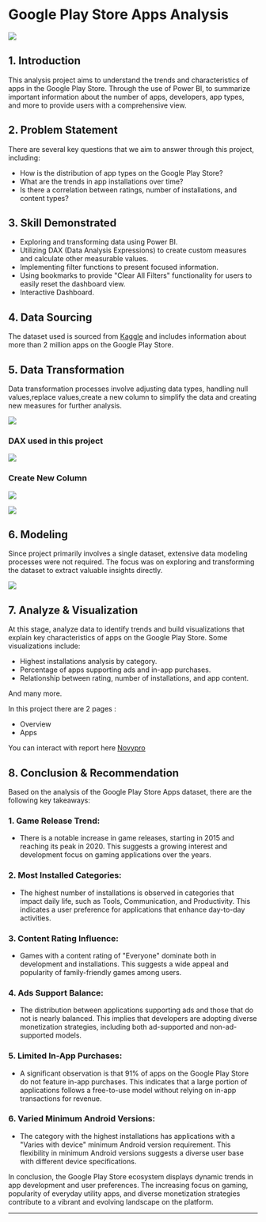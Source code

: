 # Google Play Store Apps Analysis

![](gplay.png)

## 1. Introduction
This analysis project aims to understand the trends and characteristics of apps in the Google Play Store. Through the use of Power BI, to summarize important information about the number of apps, developers, app types, and more to provide users with a comprehensive view.

## 2. Problem Statement
There are several key questions that we aim to answer through this project, including:
- How is the distribution of app types on the Google Play Store?
- What are the trends in app installations over time?
- Is there a correlation between ratings, number of installations, and content types?

## 3. Skill Demonstrated

- Exploring and transforming data using Power BI.
- Utilizing DAX (Data Analysis Expressions) to create custom measures and calculate other measurable values.
- Implementing filter functions to present focused information.
- Using bookmarks to provide "Clear All Filters" functionality for users to easily reset the dashboard view.
- Interactive Dashboard.

## 4. Data Sourcing
The dataset used is sourced from [Kaggle](https://www.kaggle.com/) and includes information about more than 2 million apps on the Google Play Store.

## 5. Data Transformation
Data transformation processes involve adjusting data types, handling null values,replace values,create a new column to simplify the data and creating new measures for further analysis.

![](data_transformation.png)

### DAX used in this project

![](dax_measure.png)

### Create New Column

![](create_column.png)

![](column_pict.png)

## 6. Modeling
Since project primarily involves a single dataset, extensive data modeling processes were not required. The focus was on exploring and transforming the dataset to extract valuable insights directly.

![](data_modeling.png)

## 7. Analyze & Visualization
At this stage, analyze data to identify trends and build visualizations that explain key characteristics of apps on the Google Play Store. Some visualizations include:
- Highest installations analysis by category.
- Percentage of apps supporting ads and in-app purchases.
- Relationship between rating, number of installations, and app content.

And many more.

In this project there are 2 pages :
- Overview
- Apps

You can interact with report here [Novypro](https://www.novypro.com/project/google-play-store-2)

## 8. Conclusion & Recommendation
Based on the analysis of the Google Play Store Apps dataset, there are the following key takeaways:

### 1. Game Release Trend:
   - There is a notable increase in game releases, starting in 2015 and reaching its peak in 2020. This suggests a growing interest and development focus on gaming applications over the years.

### 2. Most Installed Categories:
   - The highest number of installations is observed in categories that impact daily life, such as Tools, Communication, and Productivity. This indicates a user preference for applications that enhance day-to-day activities.

### 3. Content Rating Influence:
   - Games with a content rating of "Everyone" dominate both in development and installations. This suggests a wide appeal and popularity of family-friendly games among users.

### 4. Ads Support Balance:
   - The distribution between applications supporting ads and those that do not is nearly balanced. This implies that developers are adopting diverse monetization strategies, including both ad-supported and non-ad-supported models.

### 5. Limited In-App Purchases:
   - A significant observation is that 91% of apps on the Google Play Store do not feature in-app purchases. This indicates that a large portion of applications follows a free-to-use model without relying on in-app transactions for revenue.

### 6. Varied Minimum Android Versions:
   - The category with the highest installations has applications with a "Varies with device" minimum Android version requirement. This flexibility in minimum Android versions suggests a diverse user base with different device specifications.

In conclusion, the Google Play Store ecosystem displays dynamic trends in app development and user preferences. The increasing focus on gaming, popularity of everyday utility apps, and diverse monetization strategies contribute to a vibrant and evolving landscape on the platform.

---


